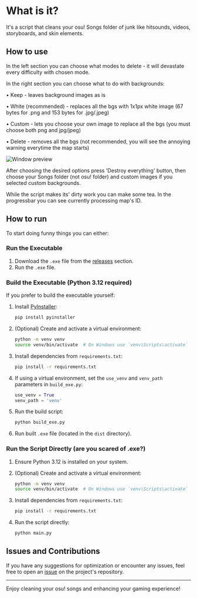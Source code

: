 # What is it?
It's a script that cleans your osu! Songs folder of junk like hitsounds, videos, storyboards, and skin elements.

## How to use

In the left section you can choose what modes to delete - it will devastate every difficulty with chosen mode.

In the right section you can choose what to do with backgrounds:

• Keep - leaves background images as is

• White (recommended) - replaces all the bgs with 1x1px white image (67 bytes for .png and 153 bytes for .jpg/.jpeg) 

• Custom - lets you choose your own image to replace all the bgs (you must choose both png and jpg/jpeg)

• Delete - removes all the bgs (not recommended, you will see the annoying warning everytime the map starts)

![Window preview](https://i.imgur.com/IxXT8hV.png)

After choosing the desired options press 'Destroy everything' button, then choose your Songs folder (not osu! folder) and custom images if you selected custom backgrounds.

While the script makes its' dirty work you can make some tea. In the progressbar you can see currently processing map's ID.

## How to run

To start doing funny things you can either:

### Run the Executable

1. Download the `.exe` file from the [releases](https://github.com/shsh-x/sh-x-cleaner/releases/latest) section.
2. Run the `.exe` file.

### Build the Executable (Python 3.12 required)

If you prefer to build the executable yourself:

1. Install [PyInstaller](https://www.pyinstaller.org/):

   ```sh
   pip install pyinstaller
   ```

2. (Optional) Create and activate a virtual environment:

   ```sh
   python -m venv venv
   source venv/bin/activate  # On Windows use `venv\Scripts\activate`
   ```

3. Install dependencies from `requirements.txt`:

   ```sh
   pip install -r requirements.txt
   ```

4. If using a virtual environment, set the `use_venv` and `venv_path` parameters in `build_exe.py`:

   ```python
   use_venv = True
   venv_path = 'venv'
   ```

5. Run the build script:

   ```sh
   python build_exe.py
   ```

6. Run built `.exe` file (located in the `dist` directory).

### Run the Script Directly (are you scared of .exe?)

1. Ensure Python 3.12 is installed on your system.
2. (Optional) Create and activate a virtual environment:

   ```sh
   python -m venv venv
   source venv/bin/activate  # On Windows use `venv\Scripts\activate`
   ```

3. Install dependencies from `requirements.txt`:

   ```sh
   pip install -r requirements.txt
   ```

4. Run the script directly:

   ```sh
   python main.py
   ```

## Issues and Contributions

If you have any suggestions for optimization or encounter any issues, feel free to open an [issue](https://github.com/shsh-x/sh-x-cleaner/issues) on the project's repository.

---

Enjoy cleaning your osu! songs and enhancing your gaming experience!
